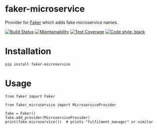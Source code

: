 # faker-microservice

Provider for [Faker](https://faker.readthedocs.io/) which adds fake microservice names.

[![Build Status](https://img.shields.io/travis/com/craiga/faker-microservice.svg)](https://travis-ci.com/craiga/faker-microservice) [![Maintainability](https://img.shields.io/codeclimate/maintainability/craiga/faker-microservice.svg)](https://codeclimate.com/github/craiga/faker-microservice/maintainability) [![Test Coverage](https://img.shields.io/codeclimate/coverage/craiga/faker-microservice.svg)](https://codeclimate.com/github/craiga/faker-microservice/test_coverage) [![Code style: black](https://img.shields.io/badge/code%20style-black-000000.svg)](https://github.com/ambv/black)

# Installation

    pip install faker-microservice

# Usage

    from faker import Faker

    from faker_microservice import MicroserviceProvider

    fake = Faker()
    fake.add_provider(MicroserviceProvider)
    print(fake.microservice())  # prints "fulfilment_manager" or similar
